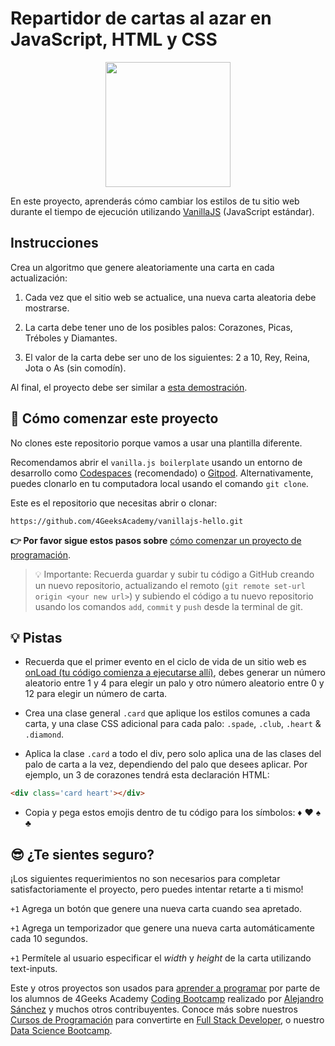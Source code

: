 <!--hide-->
# Repartidor de cartas al azar en JavaScript, HTML y CSS
<!--endhide-->

<p align="center">
<img height="200px" src="https://github.com/breatheco-de/exercise-random-card/blob/master/preview.gif?raw=true" />
</p>

En este proyecto, aprenderás cómo cambiar los estilos de tu sitio web durante el tiempo de ejecución utilizando [VanillaJS](https://stackoverflow.com/questions/20435653/what-is-vanillajs) (JavaScript estándar).

## Instrucciones

Crea un algoritmo que genere aleatoriamente una carta en cada actualización:

1. Cada vez que el sitio web se actualice, una nueva carta aleatoria debe mostrarse.

2. La carta debe tener uno de los posibles palos: Corazones, Picas, Tréboles y Diamantes.

3. El valor de la carta debe ser uno de los siguientes: 2 a 10, Rey, Reina, Jota o As (sin comodín).

Al final, el proyecto debe ser similar a [esta demostración](https://github.com/breatheco-de/exercise-random-card/blob/master/preview.gif?raw=true).

## 🌱 Cómo comenzar este proyecto

No clones este repositorio porque vamos a usar una plantilla diferente.

Recomendamos abrir el `vanilla.js boilerplate` usando un entorno de desarrollo como [Codespaces](https://4geeks.com/es/lesson/tutorial-de-github-codespaces) (recomendado) o [Gitpod](https://4geeks.com/es/lesson/como-utilizar-gitpod). Alternativamente, puedes clonarlo en tu computadora local usando el comando `git clone`.

Este es el repositorio que necesitas abrir o clonar:

```text
https://github.com/4GeeksAcademy/vanillajs-hello.git
```

**👉 Por favor sigue estos pasos sobre** [cómo comenzar un proyecto de programación](https://4geeks.com/es/lesson/como-comenzar-un-proyecto-de-codificacion).


> 💡 Importante: Recuerda guardar y subir tu código a GitHub creando un nuevo repositorio, actualizando el remoto (`git remote set-url origin <your new url>`) y subiendo el código a tu nuevo repositorio usando los comandos `add`, `commit` y `push` desde la terminal de git.

## 💡 Pistas

- Recuerda que el primer evento en el ciclo de vida de un sitio web es [onLoad (tu código comienza a ejecutarse allí)](https://www.w3schools.com/jsref/event_onload.asp), debes generar un número aleatorio entre 1 y 4 para elegir un palo y otro número aleatorio entre 0 y 12 para elegir un número de carta.

- Crea una clase general `.card` que aplique los estilos comunes a cada carta, y una clase CSS adicional para cada palo: `.spade`, `.club`, `.heart` & `.diamond`.

- Aplica la clase `.card` a todo el div, pero solo aplica una de las clases del palo de carta a la vez, dependiendo del palo que desees aplicar. Por ejemplo, un 3 de corazones tendrá esta declaración HTML:

```html
<div class='card heart'></div>
```

- Copia y pega estos emojis dentro de tu código para los símbolos: ♦ ♥ ♠ ♣

## 😎 ¿Te sientes seguro?

¡Los siguientes requerimientos no son necesarios para completar satisfactoriamente el proyecto, pero puedes intentar retarte a ti mismo!

`+1` Agrega un botón que genere una nueva carta cuando sea apretado.

`+1` Agrega un temporizador que genere una nueva carta automáticamente cada 10 segundos.

`+1` Permítele al usuario especificar el *width* y *height* de la carta utilizando text-inputs.

Este y otros proyectos son usados para [aprender a programar](https://4geeksacademy.com/es/aprender-a-programar/aprender-a-programar-desde-cero) por parte de los alumnos de 4Geeks Academy [Coding Bootcamp](https://4geeksacademy.com/us/coding-bootcamp) realizado por [Alejandro Sánchez](https://twitter.com/alesanchezr) y muchos otros contribuyentes. Conoce más sobre nuestros [Cursos de Programación](https://4geeksacademy.com/es/curso-de-programacion-desde-cero?lang=es) para convertirte en [Full Stack Developer](https://4geeksacademy.com/es/coding-bootcamps/desarrollador-full-stack/?lang=es), o nuestro [Data Science Bootcamp](https://4geeksacademy.com/es/coding-bootcamps/curso-datascience-machine-learning).
